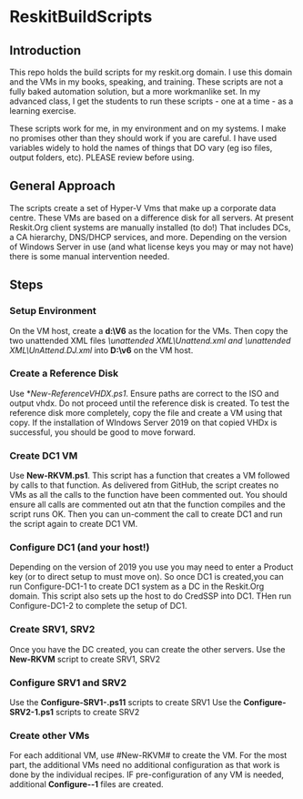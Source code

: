 # ReskitBuildScripts

## Introduction

This repo holds the build scripts for my reskit.org domain.
I use this domain and the VMs in my books, speaking, and training.
These scripts are not a fully baked automation solution, but a more workmanlike set.
In my advanced class, I get the students to run these scripts - one at a time - as a learning exercise.

These scripts work for me, in my environment and on my systems.
I make no promises other than they should work if you are careful.
I have used variables widely to hold the names of things that DO vary (eg iso files, output folders, etc).
PLEASE review before using.

## General Approach

The scripts create a set of Hyper-V Vms that make up a corporate data centre.
These VMs are based on a difference disk for all servers.
At present Reskit.Org client systems are manually installed (to do!)
That includes DCs, a CA hierarchy, DNS/DHCP services, and more.
Depending on the version of Windows Server in use (and what license keys you may or may not have) there is some manual intervention needed.

## Steps

### Setup Environment

On the VM host, create a **d:\V6** as the location for the VMs.
Then copy the two unattended XML files **\unattended XML\Unattend.xml* and *\unattended XML\UnAttend.DJ.xml** into **D:\v6** on the VM host.

### Create a Reference Disk

Use **New-ReferenceVHDX.ps1*.
Ensure paths are correct to the ISO and output vhdx.
Do not proceed until the reference disk is created.
To test the reference disk more completely, copy the file and create a VM using that copy.
If the installation of WIndows Server 2019 on that copied VHDx is successful, you should be good to move forward.

### Create DC1 VM

Use **New-RKVM.ps1**.
This script has a function that creates a VM followed by calls to that function.
As delivered from GitHub, the script creates no VMs as all the calls to the function have been commented out.
You should ensure all calls are commented out atn that the function compiles and the script runs OK.
Then you can un-comment the call to create DC1 and run the script again to create DC1 VM.

### Configure DC1 (and your host!)

Depending on the version of 2019 you use you may need to enter a Product key (or to direct setup to must move on).
So once DC1 is created,you can run Configure-DC1-1 to create DC1 system as a DC in the Reskit.Org domain.
This script also sets up the host to do CredSSP into DC1.
THen run Configure-DC1-2 to complete the setup of DC1.

### Create SRV1, SRV2

Once you have the DC created, you can create the other servers.
Use the **New-RKVM** script to create SRV1, SRV2

### Configure SRV1 and SRV2

Use the **Configure-SRV1-.ps11** scripts to create SRV1
Use the **Configure-SRV2-1.ps1** scripts to create SRV2

### Create other VMs

For each additional VM, use #New-RKVM# to create the VM.
For the most part, the additional VMs need no additional configuration as that work is done by the individual recipes.
IF pre-configuration of any VM is needed, additional **Configure-<SERVER>-1** files are created. 
